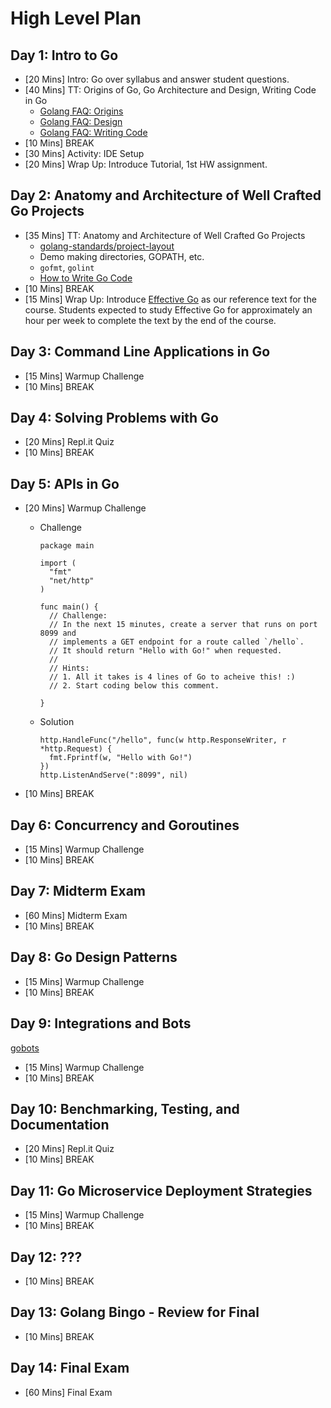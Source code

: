 # High Level Plan

## Day 1: Intro to Go

* [20 Mins] Intro: Go over syllabus and answer student questions.
* [40 Mins] TT: Origins of Go, Go Architecture and Design, Writing Code in Go
  * [Golang FAQ: Origins](https://golang.org/doc/faq#Origins)
  * [Golang FAQ: Design](https://golang.org/doc/faq#Design)
  * [Golang FAQ: Writing Code](https://golang.org/doc/faq#Writing_Code)
* [10 Mins] BREAK
* [30 Mins] Activity: IDE Setup
* [20 Mins] Wrap Up: Introduce Tutorial, 1st HW assignment.

## Day 2: Anatomy and Architecture of Well Crafted Go Projects

* [35 Mins] TT: Anatomy and Architecture of Well Crafted Go Projects
  * [golang-standards/project-layout](https://github.com/golang-standards/project-layout)
  * Demo making directories, GOPATH, etc.
  * `gofmt`, `golint`
  * [How to Write Go Code](https://golang.org/doc/code.html)
* [10 Mins] BREAK
* [15 Mins] Wrap Up: Introduce [Effective Go](https://golang.org/doc/effective_go.html) as our reference text for the course. Students expected to study Effective Go for approximately an hour per week to complete the text by the end of the course.

## Day 3: Command Line Applications in Go

* [15 Mins] Warmup Challenge
* [10 Mins] BREAK

## Day 4: Solving Problems with Go

* [20 Mins] Repl.it Quiz
* [10 Mins] BREAK

## Day 5: APIs in Go

* [20 Mins] Warmup Challenge

  * Challenge

    ```golang
    package main

    import (
      "fmt"
      "net/http"
    )

    func main() {
      // Challenge:
      // In the next 15 minutes, create a server that runs on port 8099 and
      // implements a GET endpoint for a route called `/hello`.
      // It should return "Hello with Go!" when requested.
      //
      // Hints:
      // 1. All it takes is 4 lines of Go to acheive this! :)
      // 2. Start coding below this comment.

    }
    ```

  * Solution

    ```golang
    http.HandleFunc("/hello", func(w http.ResponseWriter, r *http.Request) {
      fmt.Fprintf(w, "Hello with Go!")
    })
    http.ListenAndServe(":8099", nil)
    ```
* [10 Mins] BREAK

## Day 6: Concurrency and Goroutines

* [15 Mins] Warmup Challenge
* [10 Mins] BREAK

## Day 7: Midterm Exam

* [60 Mins] Midterm Exam
* [10 Mins] BREAK

## Day 8: Go Design Patterns

* [15 Mins] Warmup Challenge
* [10 Mins] BREAK

## Day 9: Integrations and Bots

[gobots](https://github.com/strongo/bots-framework) 

* [15 Mins] Warmup Challenge
* [10 Mins] BREAK

## Day 10: Benchmarking, Testing, and Documentation

* [20 Mins] Repl.it Quiz
* [10 Mins] BREAK

## Day 11: Go Microservice Deployment Strategies

* [15 Mins] Warmup Challenge
* [10 Mins] BREAK

## Day 12: ???

* [10 Mins] BREAK

## Day 13: Golang Bingo - Review for Final

* [10 Mins] BREAK

## Day 14: Final Exam

* [60 Mins] Final Exam
